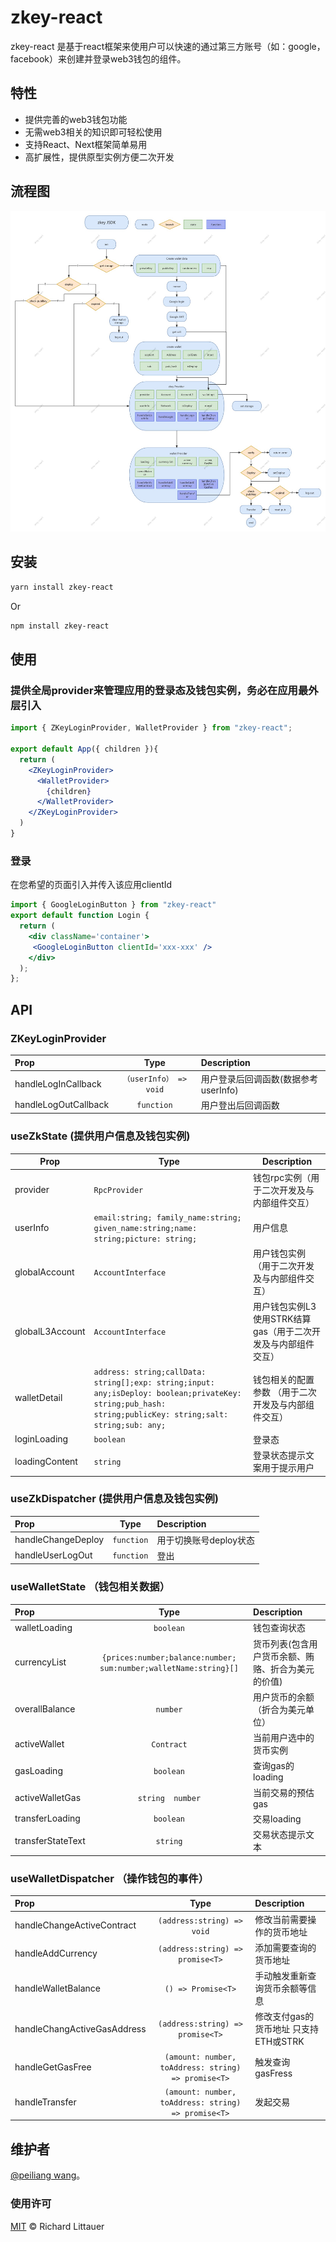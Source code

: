 # zkey-react

zkey-react
是基于react框架来使用户可以快速的通过第三方账号（如：google，facebook）来创建并登录web3钱包的组件。

## 特性

- 提供完善的web3钱包功能
- 无需web3相关的知识即可轻松使用
- 支持React、Next框架简单易用
- 高扩展性，提供原型实例方便二次开发

## 流程图

<p align="center">
  <img alt="zkey-react"  src="./demo/zKey-react.jpg">
</p>

## 安装

```bash
yarn install zkey-react
```

Or

```bash
npm install zkey-react
```

## 使用

### 提供全局provider来管理应用的登录态及钱包实例，务必在应用最外层引入

```jsx
import { ZKeyLoginProvider, WalletProvider } from "zkey-react";

export default App({ children }){
  return (
    <ZKeyLoginProvider>
      <WalletProvider>
        {children}
      </WalletProvider>
    </ZKeyLoginProvider>
  )
}
```

### 登录

在您希望的页面引入并传入该应用clientId

```jsx
import { GoogleLoginButton } from "zkey-react"
export default function Login {
  return (
    <div className='container'>
     <GoogleLoginButton clientId='xxx-xxx' />
    </div>
  );
};

```

## API

### ZKeyLoginProvider

| Prop                 |          Type          | Description                          |
| :------------------- | :--------------------: | :----------------------------------- |
| handleLogInCallback  | `（userInfo） => void` | 用户登录后回调函数(数据参考userInfo) |
| handleLogOutCallback |       `function`       | 用户登出后回调函数                   |

### useZkState (提供用户信息及钱包实例)

| Prop            | Type                                                                                                                                                       | Description                                                   |
| --------------- | ---------------------------------------------------------------------------------------------------------------------------------------------------------- | ------------------------------------------------------------- |
| provider        | `RpcProvider`                                                                                                                                              | 钱包rpc实例（用于二次开发及与内部组件交互）                   |
| userInfo        | `email:string; family_name:string; given_name:string;name: string;picture: string;`                                                                        | 用户信息                                                      |
| globalAccount   | `AccountInterface`                                                                                                                                         | 用户钱包实例（用于二次开发及与内部组件交互）                  |
| globalL3Account | `AccountInterface`                                                                                                                                         | 用户钱包实例L3使用STRK结算gas（用于二次开发及与内部组件交互） |
| walletDetail    | `address: string;callData: string[];exp: string;input: any;isDeploy: boolean;privateKey: string;pub_hash: string;publicKey: string;salt: string;sub: any;` | 钱包相关的配置参数 （用于二次开发及与内部组件交互）           |
| loginLoading    | `boolean`                                                                                                                                                  | 登录态                                                        |
| loadingContent  | `string`                                                                                                                                                   | 登录状态提示文案用于提示用户                                  |

### useZkDispatcher (提供用户信息及钱包实例)

| Prop               |    Type    | Description            |
| :----------------- | :--------: | :--------------------- |
| handleChangeDeploy | `function` | 用于切换账号deploy状态 |
| handleUserLogOut   | `function` | 登出                   |

### useWalletState （钱包相关数据）

| Prop              |                               Type                               | Description                                        |
| :---------------- | :--------------------------------------------------------------: | :------------------------------------------------- |
| walletLoading     |                            `boolean`                             | 钱包查询状态                                       |
| currencyList      | `{prices:number;balance:number; sum:number;walletName:string}[]` | 货币列表(包含用户货币余额、贿赂、折合为美元的价值) |
| overallBalance    |                             `number`                             | 用户货币的余额（折合为美元单位）                   |
| activeWallet      |                            `Contract`                            | 当前用户选中的货币实例                             |
| gasLoading        |                            `boolean`                             | 查询gas的loading                                   |
| activeWalletGas   |                         `string  number`                         | 当前交易的预估gas                                  |
| transferLoading   |                            `boolean`                             | 交易loading                                        |
| transferStateText |                             `string`                             | 交易状态提示文本                                   |

### useWalletDispatcher （操作钱包的事件）

| Prop                        |                        Type                         | Description                           |
| :-------------------------- | :-------------------------------------------------: | :------------------------------------ |
| handleChangeActiveContract  |             `(address:string) => void`              | 修改当前需要操作的货币地址            |
| handleAddCurrency           |          `(address:string) => promise<T>`           | 添加需要查询的货币地址                |
| handleWalletBalance         |                 `() => Promise<T>`                  | 手动触发重新查询货币余额等信息        |
| handleChangActiveGasAddress |          `(address:string) => promise<T>`           | 修改支付gas的货币地址 只支持ETH或STRK |
| handleGetGasFree            | `(amount: number, toAddress: string) => promise<T>` | 触发查询gasFress                      |
| handleTransfer              | `(amount: number, toAddress: string) => promise<T>` | 发起交易                              |

## 维护者

[@peiliang wang](https://github.com/dk264874293)。

### 使用许可

[MIT](LICENSE) © Richard Littauer
